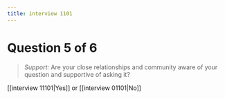 ```yaml
---
title: interview 1101
---
```

# Question 5 of 6
> *Support:* Are your close relationships and community aware of your question and supportive of asking it?

[[interview 11101|Yes]] or [[interview 01101|No]] 